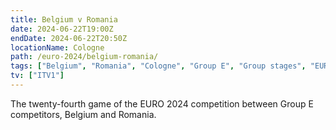 ```yaml
---
title: Belgium v Romania
date: 2024-06-22T19:00Z
endDate: 2024-06-22T20:50Z
locationName: Cologne
path: /euro-2024/belgium-romania/
tags: ["Belgium", "Romania", "Cologne", "Group E", "Group stages", "EURO 2024"]
tv: ["ITV1"]
---
```

The twenty-fourth game of the EURO 2024 competition between Group E competitors, Belgium and Romania.
